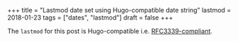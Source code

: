 +++
title = "Lastmod date set using Hugo-compatible date string"
lastmod = 2018-01-23
tags = ["dates", "lastmod"]
draft = false
+++

The `lastmod` for this post is Hugo-compatible i.e. [RFC3339-compliant](https://tools.ietf.org/html/rfc3339#section-5.8).
